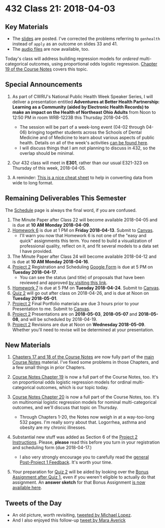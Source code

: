 # 432 Class 21: 2018-04-03

## Key Materials

- The [slides](https://github.com/THOMASELOVE/432-2018/tree/master/slides/class21) are posted. I've corrected the problems referring to `genhealth` instead of `apply` as an outcome on slides 33 and 41.
- The [audio files](https://github.com/THOMASELOVE/432-2018/tree/master/slides/class21) are now available, too.

Today's class will address building regression models for *ordered* multi-categorical outcomes, using proportional odds logistic regression. [Chapter 19 of the Course Notes](https://thomaselove.github.io/432-notes/modeling-an-ordinal-categorical-outcome-in-ohio-smart.html) covers this topic.

## Special Announcements

1. As part of CWRU's National Public Health Week Speaker Series, I will deliver a presentation entitled **Adventures at Better Health Partnership: Learning as a Community (aided by Electronic Health Records) to make an impact on the Health of Northeast Ohio Adults** from Noon to 12:50 PM in room WRB-1223B this Thursday 2018-04-05. 
    - The session will be part of a week-long event (04-02 through 04-06) bringing together students across the Schools of Dental Medicine and of Medicine to learn about various aspects of public health. Details on all of the week's activities [can be found here](http://thedaily.case.edu/national-public-health-week/).
    - I will discuss things that I am not planning to discuss in 432, so the overlap should be minimal.

2. Our 432 class will meet in **E301**, rather than our usual E321-323 on Thursday of this week, 2018-04-05.

3. A reminder: [This is a nice cheat sheet](http://www.cookbook-r.com/Manipulating_data/Converting_data_between_wide_and_long_format/) to help in converting data from wide to long format.

## Remaining Deliverables This Semester

The [Schedule](https://github.com/THOMASELOVE/432-2018/blob/master/SCHEDULE.md) page is always the final word, if you are confused.

1. The Minute Paper after Class 22 will become available 2018-04-05 and is due at **10 AM Monday 2018-04-09**.
2. [Homework 6](https://github.com/THOMASELOVE/432-2018/tree/master/assignments/hw6) is due at 1 PM on **Friday 2018-04-13**. Submit to [Canvas](https://canvas.case.edu/).
    - I'll warn you now that Homework 6 is not one of the "easy and quick" assignments this term. You need to build a visualization of professional quality, reflect on it, and fit several models to a data set I have provided.
3. The Minute Paper after Class 24 will become available 2018-04-12 and is due at **10 AM Monday 2018-04-16**.
4. [Project 2](https://github.com/THOMASELOVE/432-2018/tree/master/projects/project2) Registration and Scheduling [Google Form](https://goo.gl/forms/Zfgnq5pyAAzAlmUm1) is due at 5 PM on **Tuesday 2018-04-17**.
    - You can see the status (and title) of proposals that have been reviewed and approved [by visiting this link](https://github.com/THOMASELOVE/432-2018/blob/master/projects/project2/APPROVED.md).
5. [Homework 7](https://github.com/THOMASELOVE/432-2018/tree/master/assignments/hw7) is due at 5 PM on **Tuesday 2018-04-24**. Submit to [Canvas](https://canvas.case.edu/).
6. [Quiz 2](https://github.com/THOMASELOVE/432-2018/tree/master/quizzes/quiz2) will go out after class on 2018-04-26, and is due at Noon on **Tuesday 2018-05-01**.
7. [Project 2](https://github.com/THOMASELOVE/432-2018/tree/master/projects/project2) Final Portfolio materials are due 3 hours prior to your Presentation to me. Submit to [Canvas](https://canvas.case.edu/).
8. [Project 2](https://github.com/THOMASELOVE/432-2018/tree/master/projects/project2) Presentations are on **2018-05-03**, **2018-05-07** and **2018-05-08**, and will be scheduled by 2018-04-19.
9. [Project 2](https://github.com/THOMASELOVE/432-2018/tree/master/projects/project2) Revisions are due at Noon on **Wednesday 2018-05-09**. Whether you'll need to revise will be determined at your presentation.

## New Materials

1. [Chapters 17 and 18 of the Course Notes](https://thomaselove.github.io/432-notes/) are now fully part of the [main Course Notes](https://thomaselove.github.io/432-notes/) material. I've fixed some problems in those Chapters, and a few small things in prior Chapters.

2. [Course Notes Chapter 19](https://thomaselove.github.io/432-notes/modeling-an-ordinal-categorical-outcome-in-ohio-smart.html) is now a full part of the Course Notes, too. It's on proportional odds logistic regression models for ordinal multi-categorical outcomes, which is our topic today.

3. [Course Notes Chapter 20](https://thomaselove.github.io/432-notes/analyzing-literary-styles-with-multinomial-logistic-regression.html) is now a full part of the Course Notes, too. It's on multinomial logistic regression models for nominal multi-categorical outcomes, and we'll discuss that topic on Thursday. 
    - Through Chapters 1-20, the Notes now weigh in at a way-too-long 532 pages. I'm really sorry about that. Logorrhea, asthma and obesity are my chronic illnesses.

4. Substantial new stuff was added as Section 6 of the [Project 2 Instructions](https://htmlpreview.github.io/?https://github.com/THOMASELOVE/432-2018/blob/master/projects/project2/project2-instructions-432-2018.html). Please, **please** read this before you turn in your registration and scheduling form (due 2018-04-17.) 
    - I also very strongly encourage you to carefully read the [general Post-Project 1 Feedback](https://github.com/THOMASELOVE/432-2018/blob/master/projects/project1/FEEDBACK.md). It's worth your time.

5. Your preparation for [Quiz 2](https://github.com/THOMASELOVE/432-2018/tree/master/quizzes/quiz2) will be aided by looking over the [Bonus Assignment after Quiz 1](https://github.com/THOMASELOVE/432-2018/tree/master/quizzes/quiz1/bonus), even if you weren't eligible to actually do that assignment. An **answer sketch** for that Bonus Assignment [is now available here](https://github.com/THOMASELOVE/432-2018/tree/master/quizzes/quiz1/bonus).

## Tweets of the Day

- An old picture, worth revisiting, [tweeted by Michael Lopez](https://twitter.com/StatsbyLopez/status/979541310238535680).
- And I also enjoyed this follow-up [tweet by Mara Averick](https://twitter.com/dataandme/status/979543312460845056?s=11)

